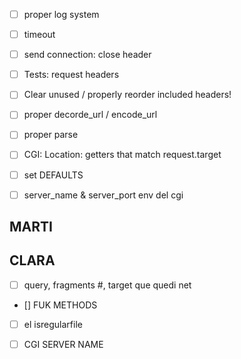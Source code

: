 - [ ] proper log system
- [ ] timeout
- [ ] send connection: close header
- [ ] Tests: request headers
- [ ] Clear unused / properly reorder included headers!
- [ ] proper decorde_url / encode_url
- [ ] proper parse
- [ ] CGI: Location: getters that match request.target
- [ ] set DEFAULTS
- [ ] server_name & server_port env del cgi


## MARTI
## CLARA
- [ ] query, fragments #,  target que quedi net
- [] FUK METHODS
- [ ] el isregularfile
- [ ] CGI SERVER NAME

